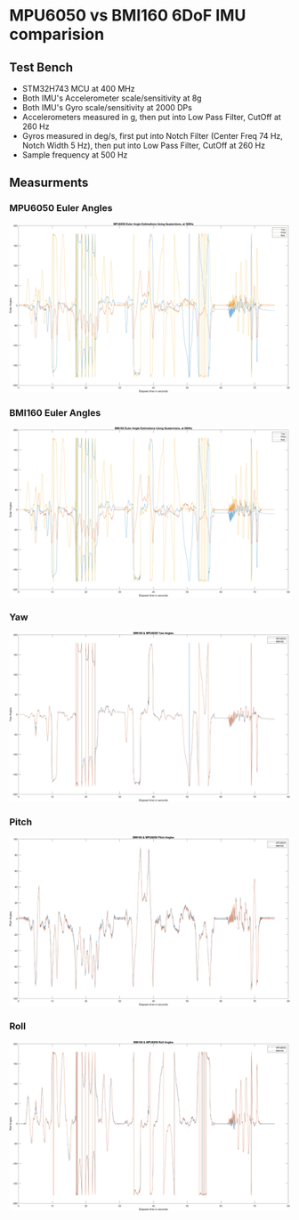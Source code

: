# MPU6050 vs BMI160 6DoF IMU comparision

## Test Bench

* STM32H743 MCU at 400 MHz
* Both IMU's Accelerometer scale/sensitivity at 8g
* Both IMU's Gyro scale/sensitivity at 2000 DPs
* Accelerometers measured in g, then put into Low Pass Filter, CutOff at 260 Hz
* Gyros measured in deg/s, first put into Notch Filter (Center Freq 74 Hz, Notch Width 5 Hz), then put into Low Pass Filter, CutOff at 260 Hz
* Sample frequency at 500 Hz

##  Measurments

### MPU6050 Euler Angles
![](https://raw.githubusercontent.com/ibrahimcahit/VTVL/main/MATLAB%20Exports/Estimator%20Tests/MPU6050%20vs%20BMI160%20Quaternion%20EKF%20Test/MPU6050%20Euler%20Angle%20Estimations%20Using%20Quaternions%2C%20at%20500Hz.png)

### BMI160 Euler Angles
![](https://raw.githubusercontent.com/ibrahimcahit/VTVL/main/MATLAB%20Exports/Estimator%20Tests/MPU6050%20vs%20BMI160%20Quaternion%20EKF%20Test/BMI160%20Euler%20Angle%20Estimations%20Using%20Quaternions%2C%20at%20500Hz.png)

### Yaw
![](https://raw.githubusercontent.com/ibrahimcahit/VTVL/main/MATLAB%20Exports/Estimator%20Tests/MPU6050%20vs%20BMI160%20Quaternion%20EKF%20Test/BMI160%20%26%20MPU6050%20Yaw%20Angles.png)

### Pitch
![](https://raw.githubusercontent.com/ibrahimcahit/VTVL/main/MATLAB%20Exports/Estimator%20Tests/MPU6050%20vs%20BMI160%20Quaternion%20EKF%20Test/BMI160%20%26%20MPU6050%20Pitch%20Angles.png)

### Roll
![](https://raw.githubusercontent.com/ibrahimcahit/VTVL/main/MATLAB%20Exports/Estimator%20Tests/MPU6050%20vs%20BMI160%20Quaternion%20EKF%20Test/BMI160%20%26%20MPU6050%20Roll%20Angles.png)


